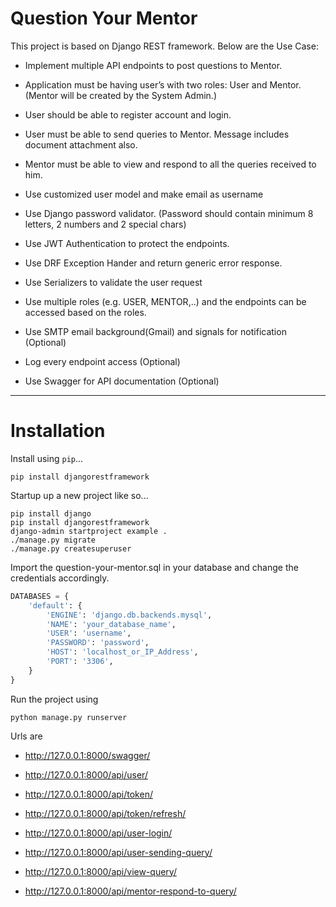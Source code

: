 # Question Your Mentor

This project is based on Django REST framework. Below are the Use Case:

- Implement multiple API endpoints to post questions to Mentor.

- Application must be having user’s with two roles: User and Mentor. (Mentor will be created by the System Admin.)

- User should be able to register account and login.

- User must be able to send queries to Mentor. Message includes document attachment also.

- Mentor must be able to view and respond to all the queries received to him.

- Use customized user model and make email as username

- Use Django password validator. (Password should contain minimum 8 letters, 2 numbers and 2 special chars)

- Use JWT Authentication to protect the endpoints.

- Use DRF Exception Hander and return generic error response.

- Use Serializers to validate the user request

- Use multiple roles (e.g. USER, MENTOR,..) and the endpoints can be accessed based on the roles.

- Use SMTP email background(Gmail) and signals for notification (Optional)

- Log every endpoint access (Optional)

- Use Swagger for API documentation (Optional)

----

# Installation

Install using `pip`...

    pip install djangorestframework

Startup up a new project like so...

    pip install django
    pip install djangorestframework
    django-admin startproject example .
    ./manage.py migrate
    ./manage.py createsuperuser

Import the question-your-mentor.sql in your database and change the credentials accordingly.

```python
DATABASES = {
    'default': {
        'ENGINE': 'django.db.backends.mysql', 
        'NAME': 'your_database_name',
        'USER': 'username',
        'PASSWORD': 'password',
        'HOST': 'localhost_or_IP_Address',
        'PORT': '3306',
    }
}
```
Run the project using

    python manage.py runserver

Urls are

- http://127.0.0.1:8000/swagger/

- http://127.0.0.1:8000/api/user/

- http://127.0.0.1:8000/api/token/

- http://127.0.0.1:8000/api/token/refresh/

- http://127.0.0.1:8000/api/user-login/

- http://127.0.0.1:8000/api/user-sending-query/

- http://127.0.0.1:8000/api/view-query/

- http://127.0.0.1:8000/api/mentor-respond-to-query/

